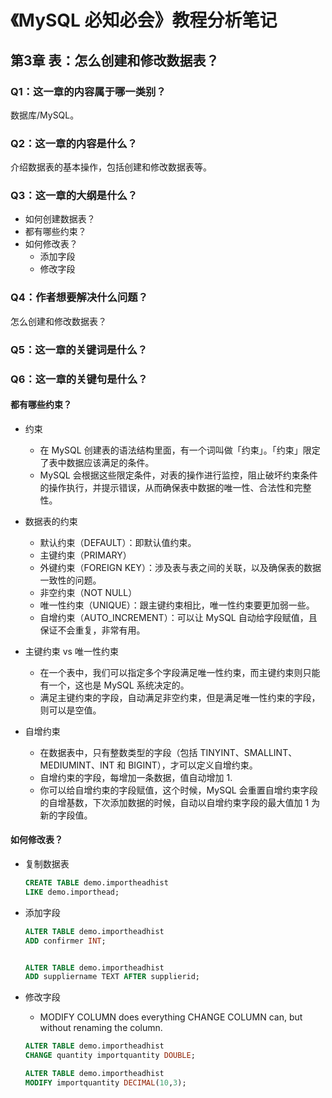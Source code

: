 # 《MySQL 必知必会》教程分析笔记

## 第3章 表：怎么创建和修改数据表？

### Q1：这一章的内容属于哪一类别？

数据库/MySQL。

### Q2：这一章的内容是什么？

介绍数据表的基本操作，包括创建和修改数据表等。

### Q3：这一章的大纲是什么？

- 如何创建数据表？
- 都有哪些约束？
- 如何修改表？
  - 添加字段
  - 修改字段

### Q4：作者想要解决什么问题？

怎么创建和修改数据表？

### Q5：这一章的关键词是什么？

### Q6：这一章的关键句是什么？

#### 都有哪些约束？

- 约束
  - 在 MySQL 创建表的语法结构里面，有一个词叫做「约束」。「约束」限定了表中数据应该满足的条件。
  - MySQL 会根据这些限定条件，对表的操作进行监控，阻止破坏约束条件的操作执行，并提示错误，从而确保表中数据的唯一性、合法性和完整性。

- 数据表的约束
  - 默认约束（DEFAULT）：即默认值约束。
  - 主键约束（PRIMARY）
  - 外键约束（FOREIGN KEY）：涉及表与表之间的关联，以及确保表的数据一致性的问题。
  - 非空约束（NOT NULL）
  - 唯一性约束（UNIQUE）：跟主键约束相比，唯一性约束要更加弱一些。
  - 自增约束（AUTO_INCREMENT）：可以让 MySQL 自动给字段赋值，且保证不会重复，非常有用。

- 主键约束 vs 唯一性约束
  - 在一个表中，我们可以指定多个字段满足唯一性约束，而主键约束则只能有一个，这也是 MySQL 系统决定的。
  - 满足主键约束的字段，自动满足非空约束，但是满足唯一性约束的字段，则可以是空值。

- 自增约束
  - 在数据表中，只有整数类型的字段（包括 TINYINT、SMALLINT、MEDIUMINT、INT 和 BIGINT），才可以定义自增约束。
  - 自增约束的字段，每增加一条数据，值自动增加 1.
  - 你可以给自增约束的字段赋值，这个时候，MySQL 会重置自增约束字段的自增基数，下次添加数据的时候，自动以自增约束字段的最大值加 1 为新的字段值。

#### 如何修改表？

- 复制数据表

  ```sql
  CREATE TABLE demo.importheadhist
  LIKE demo.importhead;
  ```

- 添加字段

  ```sql
  ALTER TABLE demo.importheadhist
  ADD confirmer INT;


  ALTER TABLE demo.importheadhist
  ADD suppliername TEXT AFTER supplierid;
  ```

- 修改字段
  - MODIFY COLUMN does everything CHANGE COLUMN can, but without renaming the column.

  ```sql
  ALTER TABLE demo.importheadhist
  CHANGE quantity importquantity DOUBLE;

  ALTER TABLE demo.importheadhist
  MODIFY importquantity DECIMAL(10,3);
  ```

